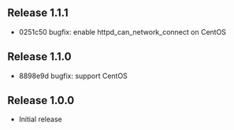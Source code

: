 ## Release 1.1.1

* 0251c50 bugfix: enable httpd_can_network_connect on CentOS

## Release 1.1.0

* 8898e9d bugfix: support CentOS

## Release 1.0.0

* Initial release
